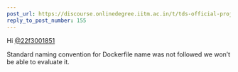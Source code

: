 ```yaml
---
post_url: https://discourse.onlinedegree.iitm.ac.in/t/tds-official-project1-discrepencies/171141/172
reply_to_post_number: 155
---
```

Hi [@22f3001851](/u/22f3001851)

Standard naming convention for Dockerfile name was not followed we won’t be able to evaluate it.